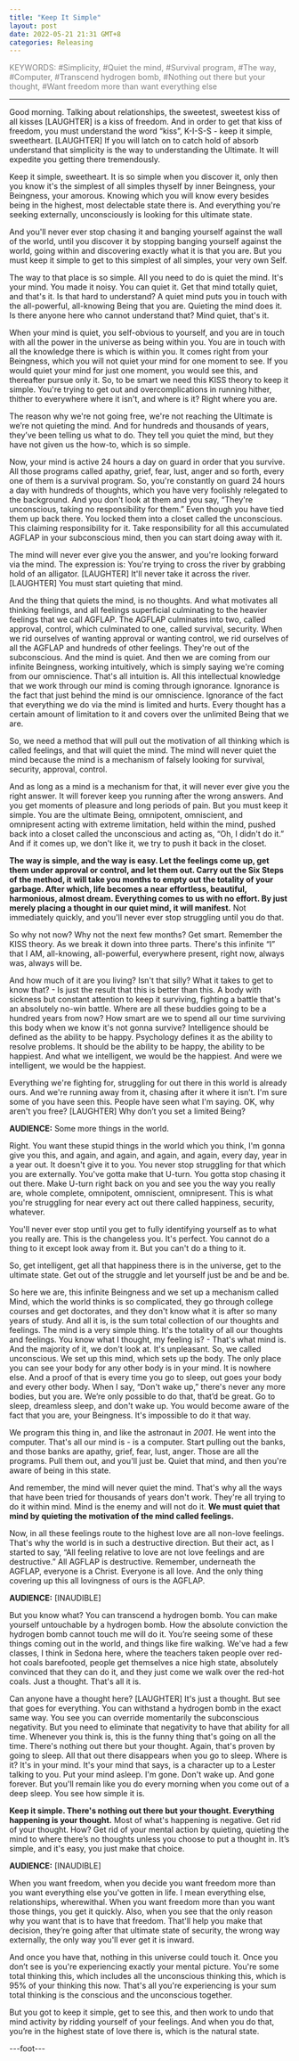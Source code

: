 ```yaml
---
title: "Keep It Simple"
layout: post
date: 2022-05-21 21:31 GMT+8
categories: Releasing
---
```




<font color="grey">KEYWORDS: #Simplicity, #Quiet the mind, #Survival program, #The way, #Computer, #Transcend hydrogen bomb, #Nothing out there but your thought, #Want freedom more than want everything else</font>


---
Good morning. Talking about relationships, the sweetest, sweetest kiss of all kisses [LAUGHTER] is a kiss of freedom. And in order to get that kiss of freedom, you must understand the word “kiss”, K-I-S-S - keep it simple, sweetheart. [LAUGHTER] If you will latch on to catch hold of absorb understand that simplicity is the way to understanding the Ultimate. It will expedite you getting there tremendously.

Keep it simple, sweetheart. It is so simple when you discover it, only then you know it's the simplest of all simples thyself by inner Beingness, your Beingness, your amorous. Knowing which you will know every besides being in the highest, most delectable state there is. And everything you're seeking externally, unconsciously is looking for this ultimate state.

And you'll never ever stop chasing it and banging yourself against the wall of the world, until you discover it by stopping banging yourself against the world, going within and discovering exactly what it is that you are. But you must keep it simple to get to this simplest of all simples, your very own Self.

The way to that place is so simple. All you need to do is quiet the mind. It's your mind. You made it noisy. You can quiet it. Get that mind totally quiet, and that's it. Is that hard to understand? A quiet mind puts you in touch with the all-powerful, all-knowing Being that you are. Quieting the mind does it. Is there anyone here who cannot understand that? Mind quiet, that's it. 

When your mind is quiet, you self-obvious to yourself, and you are in touch with all the power in the universe as being within you. You are in touch with all the knowledge there is which is within you. It comes right from your Beingness, which you will not quiet your mind for one moment to see. If you would quiet your mind for just one moment, you would see this, and thereafter pursue only it. So, to be smart we need this KISS theory to keep it simple. You're trying to get out and overcomplications in running hither, thither to everywhere where it isn't, and where is it? Right where you are. 

The reason why we're not going free, we're not reaching the Ultimate is we’re not quieting the mind. And for hundreds and thousands of years, they’ve been telling us what to do. They tell you quiet the mind, but they have not given us the how-to, which is so simple.

Now, your mind is active 24 hours a day on guard in order that you survive. All those programs called apathy, grief, fear, lust, anger and so forth, every one of them is a survival program. So, you're constantly on guard 24 hours a day with hundreds of thoughts, which you have very foolishly relegated to the background. And you don't look at them and you say, “They're unconscious, taking no responsibility for them.” Even though you have tied them up back there. You locked them into a closet called the unconscious. This claiming responsibility for it. Take responsibility for all this accumulated AGFLAP in your subconscious mind, then you can start doing away with it.

The mind will never ever give you the answer, and you're looking forward via the mind. The expression is: You're trying to cross the river by grabbing hold of an alligator. [LAUGHTER] It'll never take it across the river. [LAUGHTER] You must start quieting that mind. 

And the thing that quiets the mind, is no thoughts. And what motivates all thinking feelings, and all feelings superficial culminating to the heavier feelings that we call AGFLAP. The AGFLAP culminates into two, called approval, control, which culminated to one, called survival, security. When we rid ourselves of wanting approval or wanting control, we rid ourselves of all the AGFLAP and hundreds of other feelings. They're out of the subconscious. And the mind is quiet. And then we are coming from our infinite Beingness, working intuitively, which is simply saying we're coming from our omniscience. That's all intuition is. All this intellectual knowledge that we work through our mind is coming through ignorance. Ignorance is the fact that just behind the mind is our omniscience. Ignorance of the fact that everything we do via the mind is limited and hurts. Every thought has a certain amount of limitation to it and covers over the unlimited Being that we are.

So, we need a method that will pull out the motivation of all thinking which is called feelings, and that will quiet the mind. The mind will never quiet the mind because the mind is a mechanism of falsely looking for survival, security, approval, control.

And as long as a mind is a mechanism for that, it will never ever give you the right answer. It will forever keep you running after the wrong answers. And you get moments of pleasure and long periods of pain. But you must keep it simple. You are the ultimate Being, omnipotent, omniscient, and omnipresent acting with extreme limitation, held within the mind, pushed back into a closet called the unconscious and acting as, “Oh, I didn't do it.” And if it comes up, we don't like it, we try to push it back in the closet.

**The way is simple, and the way is easy. Let the feelings come up, get them under approval or control, and let them out. Carry out the Six Steps of the method, it will take you months to empty out the totality of your garbage. After which, life becomes a near effortless, beautiful, harmonious, almost dream. Everything comes to us with no effort. By just merely placing a thought in our quiet mind, it will manifest.** Not immediately quickly, and you'll never ever stop struggling until you do that.

So why not now? Why not the next few months? Get smart. Remember the KISS theory. As we break it down into three parts. There's this infinite “I” that I AM, all-knowing, all-powerful, everywhere present, right now, always was, always will be.

And how much of it are you living? Isn't that silly? What it takes to get to know that? - Is just the result that this is better than this. A body with sickness but constant attention to keep it surviving, fighting a battle that's an absolutely no-win battle. Where are all these buddies going to be a hundred years from now? How smart are we to spend all our time surviving this body when we know it's not gonna survive? Intelligence should be defined as the ability to be happy. Psychology defines it as the ability to resolve problems. It should be the ability to be happy, the ability to be happiest. And what we intelligent, we would be the happiest. And were we intelligent, we would be the happiest.

Everything we're fighting for, struggling for out there in this world is already ours. And we're running away from it, chasing after it where it isn’t. I'm sure some of you have seen this. People have seen what I'm saying. OK, why aren't you free? [LAUGHTER] Why don’t you set a limited Being? 

**AUDIENCE:** Some more things in the world. 

Right. You want these stupid things in the world which you think, I'm gonna give you this, and again, and again, and again, and again, every day, year in a year out. It doesn't give it to you. You never stop struggling for that which you are externally. You've gotta make that U-turn. You gotta stop chasing it out there. Make U-turn right back on you and see you the way you really are, whole complete, omnipotent, omniscient, omnipresent. This is what you're struggling for near every act out there called happiness, security, whatever.

You'll never ever stop until you get to fully identifying yourself as to what you really are. This is the changeless you. It's perfect. You cannot do a thing to it except look away from it. But you can't do a thing to it.

So, get intelligent, get all that happiness there is in the universe, get to the ultimate state. Get out of the struggle and let yourself just be and be and be. 

So here we are, this infinite Beingness and we set up a mechanism called Mind, which the world thinks is so complicated, they go through college courses and get doctorates, and they don't know what it is after so many years of study. And all it is, is the sum total collection of our thoughts and feelings. The mind is a very simple thing. It's the totality of all our thoughts and feelings. You know what I thought, my feeling is? - That's what mind is. And the majority of it, we don't look at. It's unpleasant. So, we called unconscious. We set up this mind, which sets up the body. The only place you can see your body for any other body is in your mind. It is nowhere else. And a proof of that is every time you go to sleep, out goes your body and every other body. When I say, “Don't wake up,” there's never any more bodies, but you are. We’re only possible to do that, that’d be great. Go to sleep, dreamless sleep, and don't wake up. You would become aware of the fact that you are, your Beingness. It's impossible to do it that way.

We program this thing in, and like the astronaut in *2001*. He went into the computer. That's all our mind is - is a computer. Start pulling out the banks, and those banks are apathy, grief, fear, lust, anger. Those are all the programs. Pull them out, and you'll just be. Quiet that mind, and then you're aware of being in this state. 

And remember, the mind will never quiet the mind. That's why all the ways that have been tried for thousands of years don't work. They're all trying to do it within mind. Mind is the enemy and will not do it. **We must quiet that mind by quieting the motivation of the mind called feelings.**

Now, in all these feelings route to the highest love are all non-love feelings. That's why the world is in such a destructive direction. But their act, as I started to say, “All feeling relative to love are not love feelings and are destructive.” All AGFLAP is destructive. Remember, underneath the AGFLAP, everyone is a Christ. Everyone is all love. And the only thing covering up this all lovingness of ours is the AGFLAP.

**AUDIENCE:** [INAUDIBLE]

But you know what? You can transcend a hydrogen bomb. You can make yourself untouchable by a hydrogen bomb. How the absolute conviction the hydrogen bomb cannot touch me will do it. You’re seeing some of these things coming out in the world, and things like fire walking. We've had a few classes, I think in Sedona here, where the teachers taken people over red-hot coals barefooted, people get themselves a nice high state, absolutely convinced that they can do it, and they just come we walk over the red-hot coals. Just a thought. That's all it is.

Can anyone have a thought here? [LAUGHTER] It's just a thought. But see that goes for everything. You can withstand a hydrogen bomb in the exact same way. You see you can override momentarily the subconscious negativity. But you need to eliminate that negativity to have that ability for all time. Whenever you think is, this is the funny thing that's going on all the time. There's nothing out there but your thought. Again, that's proven by going to sleep. All that out there disappears when you go to sleep. Where is it? It's in your mind. It's your mind that says, is a character up to a Lester talking to you. Put your mind asleep. I'm gone. Don't wake up. And gone forever. But you'll remain like you do every morning when you come out of a deep sleep. You see how simple it is.

**Keep it simple. There's nothing out there but your thought. Everything happening is your thought.** Most of what's happening is negative. Get rid of your thought. How? Get rid of your mental action by quieting, quieting the mind to where there’s no thoughts unless you choose to put a thought in. It’s simple, and it's easy, you just make that choice.

**AUDIENCE:** [INAUDIBLE]

When you want freedom, when you decide you want freedom more than you want everything else you've gotten in life. I mean everything else, relationships, wherewithal. When you want freedom more than you want those things, you get it quickly. Also, when you see that the only reason why you want that is to have that freedom. That'll help you make that decision, they’re going after that ultimate state of security, the wrong way externally, the only way you'll ever get it is inward.

And once you have that, nothing in this universe could touch it. Once you don’t see is you're experiencing exactly your mental picture. You're some total thinking this, which includes all the unconscious thinking this, which is 95% of your thinking this now. That's all you're experiencing is your sum total thinking is the conscious and the unconscious together.

But you got to keep it simple, get to see this, and then work to undo that mind activity by ridding yourself of your feelings. And when you do that, you’re in the highest state of love there is, which is the natural state. 

---foot---

